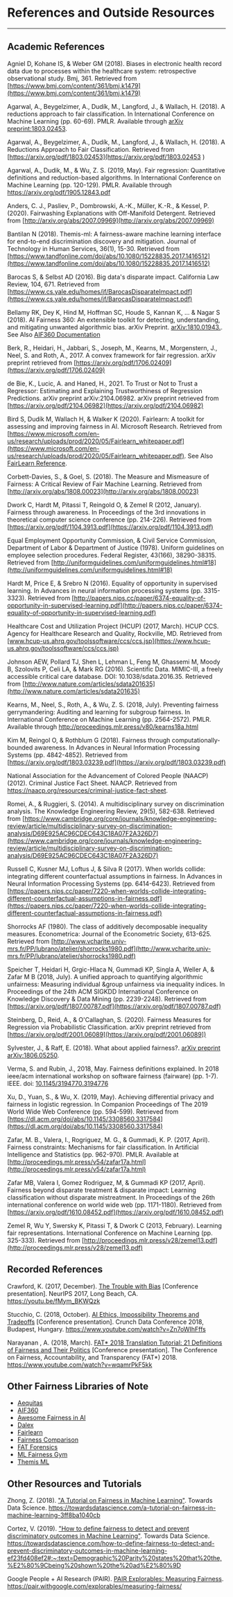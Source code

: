 # References and Outside Resources
----

## Academic References
<a id="agniel2018biases"></a>
Agniel D, Kohane IS, & Weber GM (2018). Biases in electronic health record data due to processes within the healthcare system: retrospective observational study. Bmj, 361. Retrieved from [https://www.bmj.com/content/361/bmj.k1479](https://www.bmj.com/content/361/bmj.k1479)

<a id="Agarwal2018"></a>
Agarwal, A., Beygelzimer, A., Dudík, M., Langford, J., & Wallach, H. (2018). A reductions approach to fair classification. In International Conference on Machine Learning (pp. 60-69). PMLR. Available through [arXiv preprint:1803.02453](https://arxiv.org/pdf/1803.02453.pdf).

Agarwal, A., Beygelzimer, A., Dudík, M., Langford, J., & Wallach, H. (2018). A Reductions Approach to Fair Classification. Retrieved from [https://arxiv.org/pdf/1803.02453](https://arxiv.org/pdf/1803.02453 )

<a id="Agarwal2019"></a>
Agarwal, A., Dudik, M., & Wu, Z. S. (2019, May). Fair regression: Quantitative definitions and reduction-based algorithms. In International Conference on Machine Learning (pp. 120-129). PMLR. Available through https://arxiv.org/pdf/1905.12843.pdf

Anders, C. J., Pasliev, P., Dombrowski, A.-K., Müller, K.-R., & Kessel, P. (2020). Fairwashing Explanations with Off-Manifold Detergent. Retrieved from [http://arxiv.org/abs/2007.09969](http://arxiv.org/abs/2007.09969)

<a id="bantilan2018_ref"></a>
Bantilan N (2018). Themis-ml: A fairness-aware machine learning interface for end-to-end discrimination discovery and mitigation. Journal of Technology in Human Services, 36(1), 15-30. Retrieved from [https://www.tandfonline.com/doi/abs/10.1080/15228835.2017.1416512](https://www.tandfonline.com/doi/abs/10.1080/15228835.2017.1416512)

<a id="barocas2016_ref"></a>
Barocas S, & Selbst AD (2016). Big data's disparate impact. California Law Review, 104, 671. Retrieved from [https://www.cs.yale.edu/homes/jf/BarocasDisparateImpact.pdf](https://www.cs.yale.edu/homes/jf/BarocasDisparateImpact.pdf)

Bellamy RK, Dey K, Hind M, Hoffman SC, Houde S, Kannan K, ... & Nagar S (2018). AI Fairness 360: An extensible toolkit for detecting, understanding, and mitigating unwanted algorithmic bias. arXiv Preprint. [arXiv:1810.01943.](https://arxiv.org/abs/1810.01943). See Also [AIF360 Documentation](http://aif360.mybluemix.net/)

Berk, R., Heidari, H., Jabbari, S., Joseph, M., Kearns, M., Morgenstern, J., Neel, S. and Roth, A., 2017. A convex framework for fair regression. arXiv preprint retrieved from [https://arxiv.org/pdf/1706.02409](https://arxiv.org/pdf/1706.02409)

de Bie, K., Lucic, A. and Haned, H., 2021. To Trust or Not to Trust a Regressor: Estimating and Explaining Trustworthiness of Regression Predictions. arXiv preprint arXiv:2104.06982. arXiv preprint retrieved from [https://arxiv.org/pdf/2104.06982](https://arxiv.org/pdf/2104.06982)

Bird S, Dudík M,  Wallach H,  & Walker K (2020). Fairlearn: A toolkit for assessing and improving fairness in AI. Microsoft Research. Retrieved from [https://www.microsoft.com/en-us/research/uploads/prod/2020/05/Fairlearn_whitepaper.pdf](https://www.microsoft.com/en-us/research/uploads/prod/2020/05/Fairlearn_whitepaper.pdf). See Also [FairLearn Reference](https://fairlearn.github.io/).

Corbett-Davies, S., & Goel, S. (2018). The Measure and Mismeasure of Fairness: A Critical Review of Fair Machine Learning. Retrieved from [http://arxiv.org/abs/1808.00023](http://arxiv.org/abs/1808.00023)

<a id="dwork2012_ref"></a>
Dwork C, Hardt M, Pitassi T, Reingold O, & Zemel R (2012, January). Fairness through awareness. In Proceedings of the 3rd innovations in theoretical computer science conference (pp. 214-226). Retrieved from [https://arxiv.org/pdf/1104.3913.pdf](https://arxiv.org/pdf/1104.3913.pdf)

<a id="fourfifths_ref"></a>
Equal Employment Opportunity Commission, & Civil Service Commission, Department of Labor & Department of Justice (1978). Uniform guidelines on employee selection procedures. Federal Register, 43(166), 38290-38315. Retrieved from [http://uniformguidelines.com/uniformguidelines.html#18](http://uniformguidelines.com/uniformguidelines.html#18)

<a id="hardt2016_ref"></a>
Hardt M, Price E, & Srebro N (2016). Equality of opportunity in supervised learning. In Advances in neural information processing systems (pp. 3315-3323). Retrieved from [http://papers.nips.cc/paper/6374-equality-of-opportunity-in-supervised-learning.pdf](http://papers.nips.cc/paper/6374-equality-of-opportunity-in-supervised-learning.pdf)

<a id="hcup_ref"></a>
Healthcare Cost and Utilization Project (HCUP) (2017, March). HCUP CCS. Agency for Healthcare Research and Quality, Rockville, MD. Retrieved from [www.hcup-us.ahrq.gov/toolssoftware/ccs/ccs.jsp](https://www.hcup-us.ahrq.gov/toolssoftware/ccs/ccs.jsp)

Johnson AEW, Pollard TJ, Shen L, Lehman L, Feng M, Ghassemi M, Moody B, Szolovits P, Celi LA, & Mark RG (2016). Scientific Data. MIMIC-III, a freely accessible critical care database. DOI: 10.1038/sdata.2016.35. Retrieved from [http://www.nature.com/articles/sdata201635](http://www.nature.com/articles/sdata201635)

<a id="kearns"></a>
Kearns, M., Neel, S., Roth, A., & Wu, Z. S. (2018, July). Preventing fairness gerrymandering: Auditing and learning for subgroup fairness. In International Conference on Machine Learning (pp. 2564-2572). PMLR. Available through http://proceedings.mlr.press/v80/kearns18a.html

<a id="kim2018_ref"></a>
Kim M, Reingol O, & Rothblum G (2018). Fairness through computationally-bounded awareness. In Advances in Neural Information Processing Systems (pp. 4842-4852). Retrieved from [https://arxiv.org/pdf/1803.03239.pdf](https://arxiv.org/pdf/1803.03239.pdf)

<a id="naacp"></a>
National Association for the Advancement of Colored People (NAACP) (2012). Criminal Justice Fact Sheet. NAACP. Retrieved from https://naacp.org/resources/criminal-justice-fact-sheet.

<a id="romei2014_ref"></a>
Romei, A., & Ruggieri, S. (2014). A multidisciplinary survey on discrimination analysis. The Knowledge Engineering Review, 29(5), 582-638. Retrieved from [https://www.cambridge.org/core/journals/knowledge-engineering-review/article/multidisciplinary-survey-on-discrimination-analysis/D69E925AC96CDEC643C18A07F2A326D7](https://www.cambridge.org/core/journals/knowledge-engineering-review/article/multidisciplinary-survey-on-discrimination-analysis/D69E925AC96CDEC643C18A07F2A326D7)

<a id="russell2017_ref"></a>
Russell C, Kusner MJ, Loftus J, & Silva R (2017). When worlds collide: integrating different counterfactual assumptions in fairness. In Advances in Neural Information Processing Systems (pp. 6414-6423). Retrieved from [https://papers.nips.cc/paper/7220-when-worlds-collide-integrating-different-counterfactual-assumptions-in-fairness.pdf](https://papers.nips.cc/paper/7220-when-worlds-collide-integrating-different-counterfactual-assumptions-in-fairness.pdf)

<a id="shorrocks_ref"></a>
Shorrocks AF (1980). The class of additively decomposable inequality measures. Econometrica: Journal of the Econometric Society, 613-625. Retrieved from [http://www.vcharite.univ-mrs.fr/PP/lubrano/atelier/shorrocks1980.pdf](http://www.vcharite.univ-mrs.fr/PP/lubrano/atelier/shorrocks1980.pdf)

<a id="speicher2018_ref"></a>
Speicher T, Heidari H, Grgic-Hlaca N, Gummadi KP, Singla A, Weller A, & Zafar M B (2018, July). A unified approach to quantifying algorithmic unfairness: Measuring individual &group unfairness via inequality indices. In Proceedings of the 24th ACM SIGKDD International Conference on Knowledge Discovery & Data Mining (pp. 2239-2248). Retrieved from [https://arxiv.org/pdf/1807.00787.pdf](https://arxiv.org/pdf/1807.00787.pdf)

Steinberg, D., Reid, A., & O'Callaghan, S. (2020). Fairness Measures for Regression via Probabilistic Classification. arXiv preprint retrieved from [https://arxiv.org/pdf/2001.06089](https://arxiv.org/pdf/2001.06089])

Sylvester, J., & Raff, E. (2018). What about applied fairness?. [arXiv preprint arXiv:1806.05250](https://arxiv.org/abs/1806.05250).

Verma, S. and Rubin, J., 2018, May. Fairness definitions explained. In 2018 ieee/acm international workshop on software fairness (fairware) (pp. 1-7). IEEE. doi: [10.1145/3194770.3194776](https://dl.acm.org/doi/10.1145/3194770.3194776)

Xu, D., Yuan, S., & Wu, X. (2019, May). Achieving differential privacy and fairness in logistic regression. In Companion Proceedings of The 2019 World Wide Web Conference (pp. 594-599). Retrieved from [https://dl.acm.org/doi/abs/10.1145/3308560.3317584](https://dl.acm.org/doi/abs/10.1145/3308560.3317584)

Zafar, M. B., Valera, I., Rogriguez, M. G., & Gummadi, K. P. (2017, April). Fairness constraints: Mechanisms for fair classification. In Artificial Intelligence and Statistics (pp. 962-970). PMLR. Available at [http://proceedings.mlr.press/v54/zafar17a.html](http://proceedings.mlr.press/v54/zafar17a.html)

<a id="zafar2017_ref"></a>
Zafar MB, Valera I, Gomez Rodriguez, M, & Gummadi KP (2017, April). Fairness beyond disparate treatment & disparate impact: Learning classification without disparate mistreatment. In Proceedings of the 26th international conference on world wide web (pp. 1171-1180).   Retrieved from [https://arxiv.org/pdf/1610.08452.pdf](https://arxiv.org/pdf/1610.08452.pdf)

<a id="zemel2013_ref"></a>
Zemel R, Wu Y, Swersky K, Pitassi T, & Dwork C (2013, February). Learning fair representations. International Conference on Machine Learning (pp. 325-333). Retrieved from [http://proceedings.mlr.press/v28/zemel13.pdf](http://proceedings.mlr.press/v28/zemel13.pdf)

## Recorded References
Crawford, K. (2017, December). [The Trouble with Bias](https://youtu.be/fMym_BKWQzk) \[Conference presentation\]. NeurIPS 2017, Long Beach, CA. https://youtu.be/fMym_BKWQzk

Stucchio, C. (2018, October). [AI Ethics, Impossibility Theorems and Tradeoffs](https://www.youtube.com/watch?v=Zn7oWIhFffs) \[Conference presentation\]. Crunch Data Conference 2018, Budapest, Hungary. https://www.youtube.com/watch?v=Zn7oWIhFffs

Narayanan , A. (2018, March). [FAT* 2018 Translation Tutorial: 21 Definitions of Fairness and Their Politics](https://www.youtube.com/watch?v=wqamrPkF5kk)  \[Conference presentation\]. The Conference on Fairness, Accountability, and Transparency (FAT*) 2018. https://www.youtube.com/watch?v=wqamrPkF5kk


## Other Fairness Libraries of Note
* [Aequitas](https://github.com/dssg/aequitas)
* [AIF360](https://github.com/IBM/AIF360)
* [Awesome Fairness in AI](https://github.com/datamllab/awesome-fairness-in-ai)
* [Dalex](https://dalex.drwhy.ai/)
* [Fairlearn](https://github.com/fairlearn/fairlearn)
* [Fairness Comparison](https://github.com/algofairness/fairness-comparison)
* [FAT Forensics](https://github.com/fat-forensics/fat-forensics)
* [ML Fairness Gym](https://github.com/google/ml-fairness-gym)
* [Themis ML](https://themis-ml.readthedocs.io/en/latest/)


## Other Resources and Tutorials <a id="additional_resources"></a>

Zhong, Z. (2018). ["A Tutorial on Fairness in Machine Learning"](https://towardsdatascience.com/a-tutorial-on-fairness-in-machine-learning-3ff8ba1040cb). Towards Data Science. https://towardsdatascience.com/a-tutorial-on-fairness-in-machine-learning-3ff8ba1040cb

Cortez, V. (2019). ["How to define fairness to detect and prevent discriminatory outcomes in Machine Learning"](https://towardsdatascience.com/how-to-define-fairness-to-detect-and-prevent-discriminatory-outcomes-in-machine-learning-ef23fd408ef2#:~:text=Demographic%20Parity%20states%20that%20the,%E2%80%9Cbeing%20shown%20the%20ad%E2%80%9D). Towards Data Science. https://towardsdatascience.com/how-to-define-fairness-to-detect-and-prevent-discriminatory-outcomes-in-machine-learning-ef23fd408ef2#:~:text=Demographic%20Parity%20states%20that%20the,%E2%80%9Cbeing%20shown%20the%20ad%E2%80%9D

Google People + AI Research (PAIR). [PAIR Explorables: Measuring Fairness](https://pair.withgoogle.com/explorables/measuring-fairness/). https://pair.withgoogle.com/explorables/measuring-fairness/

